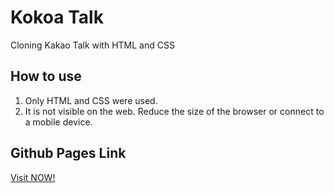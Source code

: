 # Kokoa Talk

Cloning Kakao Talk with HTML and CSS

## How to use

1. Only HTML and CSS were used.
2. It is not visible on the web. Reduce the size of the browser or connect to a mobile device.

## Github Pages Link

[Visit NOW!](https://nabeomki.github.io/kokoa/)
